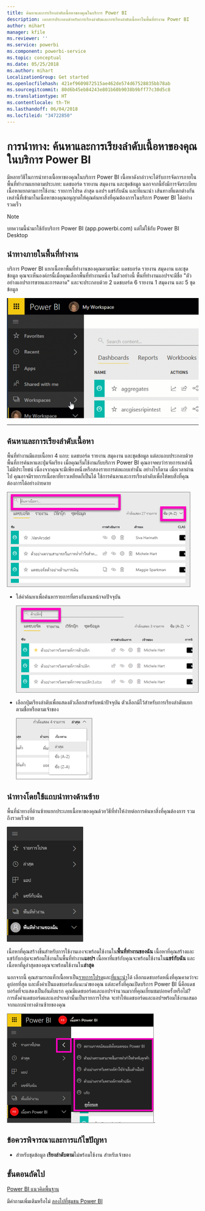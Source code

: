 ```yaml
---
title: ค้นหาและการเรียงลำดับเนื้อหาของคุณในบริการ Power BI
description: เอกสารประกอบสำหรับการเรียงลำดับและการเรียงลำดับเนื้อหาในพื้นที่ทำงาน Power BI
author: mihart
manager: kfile
ms.reviewer: ''
ms.service: powerbi
ms.component: powerbi-service
ms.topic: conceptual
ms.date: 05/25/2018
ms.author: mihart
LocalizationGroup: Get started
ms.openlocfilehash: 421ef9609872515ae462de574d67528835bb78ab
ms.sourcegitcommit: 80d6b45eb84243e801b60b9038b9bff77c30d5c8
ms.translationtype: HT
ms.contentlocale: th-TH
ms.lasthandoff: 06/04/2018
ms.locfileid: "34722850"
---
```

# <a name="navigation-searching-finding-and-sorting-content-in-power-bi-service"></a>การนำทาง: ค้นหาและการเรียงลำดับเนื้อหาของคุณในบริการ Power BI
มีหลายวิธีในการนำทางเนื้อหาของคุณในบริการ Power BI เนื้อหาดังกล่าวจะได้รับการจัดการภายในพื้นที่ทำงานแยกตามประเภท: แดชบอร์ด รายงาน สมุดงาน และชุดข้อมูล  นอกจากนี้ยังมีการจัดระเบียบเนื้อหาแยกตามการใช้งาน: รายการโปรด ล่าสุด แอปฯ แชร์กับฉัน และที่แนะนำ เส้นทางที่แตกต่างกันเหล่านี้ที่เข้ามาในเนื้อหาของคุณอนุญาตให้คุณค้นหาสิ่งที่คุณต้องการในบริการ Power BI ได้อย่างรวดเร็ว  

>[!NOTE] 
>บทความนี้นำมาใช้กับบริการ Power BI (app.powerbi.com) แต่ไม่ใช้กับ Power BI Desktop

## <a name="navigation-within-workspaces"></a>นำทางภายในพื้นที่ทำงาน

บริการ Power BI แยกเนื้อหาพื้นที่ทำงานของคุณตามชนิด: แดชบอร์ด รายงาน สมุดงาน และชุดข้อมูล คุณจะเห็นองค์กรนี้เมื่อคุณเลือกพื้นที่ทำงานหนึ่ง ในตัวอย่างนี้ พื้นที่ทำงานแอปฯจะมีชื่อ "ตัวอย่างแอปฯการขายและการตลาด" และจะประกอบด้วย 2 แดชบอร์ด 6 รายงาน 1 สมุดงาน และ 5 ชุดข้อมูล

![วิดีโอ](media/service-navigation-search-filter-sort/workspaces.gif)

________________________________________

## <a name="searching-and-sorting-in-workspaces"></a>ค้นหาและการเรียงลำดับเนื้อหา
พื้นที่ทำงานมีแถบเนื้อหา 4 แถบ: แดชบอร์ด รายงาน สมุดงาน และชุดข้อมูล  แต่ละแถบประกอบด้วยพื้นที่การค้นหาและปุ่มจัดเรียง  เมื่อคุณเริ่มใช้งานกับบริการ Power BI คุณอาจพบว่ารายการเหล่านี้ไม่มีประโยชน์ เนื่องจากคุณจะมีเพียงหนึ่งหรือสองรายการต่อแถบเท่านั้น  อย่างไรก็ตาม เมื่อเวลาผ่านไป คุณอาจมีรายการเนื้อหาที่ยาวเหยียดก็เป็นได้  ใช้การค้นหาและการเรียงลำดับเพื่อให้พบสิ่งที่คุณต้องการได้อย่างง่ายดาย

![แถบแดชบอร์ด](media/service-navigation-search-filter-sort/power-bi-search-sort2.png)

* ใส่คำค้นหาเพื่อค้นหารายการที่ตรงกันบนหน้าจอปัจจุบัน
  
   ![ป้อนคำค้นหาที่นี่](media/service-navigation-search-filter-sort/power-bi-search2.png)
* เลือกปุ่มเรียงลำดับเพื่อแสดงตัวเลือกสำหรับหน้าปัจจุบัน ตัวเลือกมีไว้สำหรับการเรียงลำดับแยกตามชื่อหรือตามเจ้าของ
  
   ![จัดเรียงเมนู](media/service-navigation-search-filter-sort/power-bi-sort-alpha.png)

## <a name="navigation-using-the-left-navbar"></a>นำทางโดยใช้แถบนำทางด้านซ้าย
พื้นที่นำทางที่ด้านซ้ายแยกประเภทเนื้อหาของคุณด้วยวิธีที่ทำให้ง่ายต่อการค้นหาสิ่งที่คุณต้องการ รวมถึงรวดเร็วด้วย  

![พื้นที่นำทางด้านซ้าย](media/service-navigation-search-filter-sort/power-bi-newnav.png)



เนื้อหาที่คุณสร้างขึ้นสำหรับการใช้งานเองจะพร้อมใช้งานใน**พื้นที่ทำงานของฉัน** เนื้อหาที่คุณสร้างและแชร์กับกลุ่มจะพร้อมใช้งานในพื้นที่ทำงาน**แอปฯ** เนื้อหาที่แชร์กับคุณจะพร้อมใช้งานใน**แชร์กับฉัน** และเนื้อหาที่ดูล่าสุดของคุณจะพร้อมใช้งานใน**ล่าสุด**

นอกจากนี้ คุณสามารถแท็กเนื้อหาเป็น[รายการโปรด](service-dashboard-favorite.md)และ[ที่แนะนำ](service-dashboard-featured.md)ได้ เลือกแดชบอร์ดหนึ่งที่คุณคาดว่าจะดูบ่อยที่สุด และตั้งค่าเป็นแดชบอร์ด*ที่แนะนำ*ของคุณ แต่ละครั้งที่คุณเปิดบริการ Power BI นี่คือแดชบอร์ดที่จะแสดงเป็นอันดับแรก คุณมีแดชบอร์ดและแอปฯจำนวนมากที่คุณเยี่ยมชมบ่อยครั้งหรือไม่? การตั้งค่าแดชบอร์ดและแอปฯเหล่านั้นเป็นรายการโปรด จะทำให้แดชบอร์ดและแอปฯพร้อมใช้งานเสมอจากแถบนำทางด้านซ้ายของคุณ

![เมนูลอยที่ชื่นชอบ](media/service-navigation-search-filter-sort/power-bi-favorite-flyout.png).


## <a name="considerations-and-troubleshooting"></a>ข้อควรพิจารณาและการแก้ไขปัญหา
* สำหรับชุดข้อมูล **เรียงลำดับตาม**ไม่พร้อมใช้งาน สำหรับเจ้าของ

## <a name="next-steps"></a>ขั้นตอนถัดไป
[Power BI แนวคิดพื้นฐาน](service-basic-concepts.md)

มีคำถามเพิ่มเติมหรือไม่ [ลองไปที่ชุมชน Power BI](http://community.powerbi.com/)